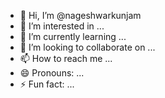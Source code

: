 - 👋 Hi, I’m @nageshwarkunjam
- 👀 I’m interested in ...
- 🌱 I’m currently learning ...
- 💞️ I’m looking to collaborate on ...
- 📫 How to reach me ...
- 😄 Pronouns: ...
- ⚡ Fun fact: ...

<!---
nageshwarkunjam/nageshwarkunjam is a ✨ special ✨ repository because its `README.md` (this file) appears on your GitHub profile.
You can click the Preview link to take a look at your changes.
--->
